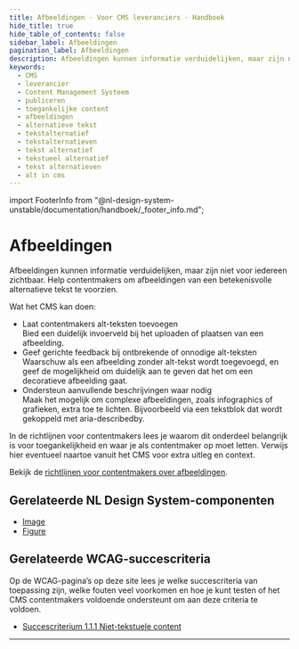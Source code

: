 ```yaml
---
title: Afbeeldingen · Voor CMS leveranciers · Handboek
hide_title: true
hide_table_of_contents: false
sidebar_label: Afbeeldingen
pagination_label: Afbeeldingen
description: Afbeeldingen kunnen informatie verduidelijken, maar zijn niet voor iedereen zichtbaar. Help contentmakers om afbeeldingen altijd van betekenisvolle alternatieve tekst te voorzien.
keywords:
  - CMS
  - leverancier
  - Content Management Systeem
  - publiceren
  - toegankelijke content
  - afbeeldingen
  - alternatieve tekst
  - tekstalternatief
  - tekstalternatieven
  - tekst alternatief
  - tekstueel alternatief
  - tekst alternatieven
  - alt in cms
---
```


<!-- @license CC0-1.0 -->

import FooterInfo from "@nl-design-system-unstable/documentation/handboek/\_footer_info.md";

# Afbeeldingen

Afbeeldingen kunnen informatie verduidelijken, maar zijn niet voor iedereen zichtbaar. Help contentmakers om afbeeldingen van een betekenisvolle alternatieve tekst te voorzien.

Wat het CMS kan doen:

- Laat contentmakers alt-teksten toevoegen  
  Bied een duidelijk invoerveld bij het uploaden of plaatsen van een afbeelding.
- Geef gerichte feedback bij ontbrekende of onnodige alt-teksten  
  Waarschuw als een afbeelding zonder alt-tekst wordt toegevoegd, en geef de mogelijkheid om duidelijk aan te geven dat het om een decoratieve afbeelding gaat.
- Ondersteun aanvullende beschrijvingen waar nodig  
  Maak het mogelijk om complexe afbeeldingen, zoals infographics of grafieken, extra toe te lichten. Bijvoorbeeld via een tekstblok dat wordt gekoppeld met aria-describedby.

In de richtlijnen voor contentmakers lees je waarom dit onderdeel belangrijk is voor toegankelijkheid en waar je als contentmaker op moet letten. Verwijs hier eventueel naartoe vanuit het CMS voor extra uitleg en context.

Bekijk de [richtlijnen voor contentmakers over afbeeldingen](/richtlijnen/content/afbeeldingen).

## Gerelateerde NL Design System-componenten

- [Image](/image)
- [Figure](/figure)

## Gerelateerde WCAG-succescriteria

Op de WCAG-pagina’s op deze site lees je welke succescriteria van toepassing zijn, welke fouten veel voorkomen en hoe je kunt testen of het CMS contentmakers voldoende ondersteunt om aan deze criteria te voldoen.

- [Succescriterium 1.1.1 Niet-tekstuele content](/wcag/1.1.1)

---

<FooterInfo />
